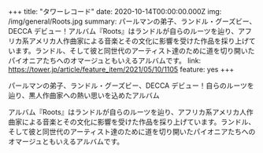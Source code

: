 +++
title: "タワーレコード"
date: 2020-10-14T00:00:00.000Z
img: /img/general/Roots.jpg
summary: パールマンの弟子、ランドル・グーズビー、DECCA デビュー！アルバム『Roots』はランドルが自らのルーツを辿り、アフリカ系アメリカ人作曲家による音楽とその文化に影響を受けた作品を採り上げています。ランドル、そして彼と同世代のアーティスト達のために道を切り開いたパイオニアたちへのオマージュともいえるアルバムです。
link: https://tower.jp/article/feature_item/2021/05/10/1105
feature: yes
+++

パールマンの弟子、ランドル・グーズビー、DECCA デビュー！自らのルーツを辿り、黒人作曲家への熱い思いを込めたアルバム

アルバム『Roots』はランドルが自らのルーツを辿り、アフリカ系アメリカ人作曲家による音楽とその文化に影響を受けた作品を採り上げています。ランドル、そして彼と同世代のアーティスト達のために道を切り開いたパイオニアたちへのオマージュともいえるアルバムです。